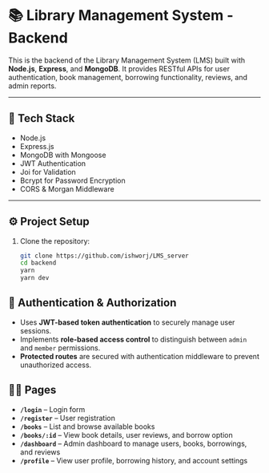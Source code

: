 # 📚 Library Management System - Backend

This is the backend of the Library Management System (LMS) built with **Node.js**, **Express**, and **MongoDB**. It provides RESTful APIs for user authentication, book management, borrowing functionality, reviews, and admin reports.

---

## 🚀 Tech Stack

- Node.js
- Express.js
- MongoDB with Mongoose
- JWT Authentication
- Joi for Validation
- Bcrypt for Password Encryption
- CORS & Morgan Middleware

---

## ⚙️ Project Setup

1. Clone the repository:
   ```bash
   git clone https://github.com/ishworj/LMS_server
   cd backend
   yarn
   yarn dev
   
## 🔐 Authentication & Authorization

- Uses **JWT-based token authentication** to securely manage user sessions.
- Implements **role-based access control** to distinguish between `admin` and `member` permissions.
- **Protected routes** are secured with authentication middleware to prevent unauthorized access.


## 🧑‍💻 Pages

- **`/login`** – Login form
- **`/register`** – User registration
- **`/books`** – List and browse available books
- **`/books/:id`** – View book details, user reviews, and borrow option
- **`/dashboard`** – Admin dashboard to manage users, books, borrowings, and reviews
- **`/profile`** – View user profile, borrowing history, and account settings
